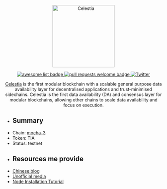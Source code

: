 <div align="center">
  <img alt="Celestia" src="https://raw.githubusercontent.com/celestiaorg/celestia.org/c50b35401482cd0a65821e7a7cb95d06514b13d4/src/images/celestia-logo.svg" width="200" >
 
  <p align="center">
    <a href="https://github.com/sindresorhus/awesome">
      <img alt="awesome list badge" src="https://cdn.rawgit.com/sindresorhus/awesome/d7305f38d29fed78fa85652e3a63e154dd8e8829/media/badge.svg">
    </a>
    <a href="http://makeapullrequest.com">
      <img alt="pull requests welcome badge" src="https://img.shields.io/badge/PRs-welcome-brightgreen.svg?style=flat">
    </a>
    <a href="https://twitter.com/Ting_0x0">
      <img alt="Twitter" src="https://img.shields.io/twitter/url/https/twitter.com/Ting_0x0.svg?style=social&label=Follow Me">
    </a>
  </p>
 
[Celestia](https://celestia.org/)  is the first modular blockchain with a scalable general purpose data availability layer for decentralised applications and trust-minimised sidechains.
Celestia is the first data availability (DA) and consensus layer for modular blockchains, allowing other chains to scale data availability and focus on execution.
</div>




* ## Summary ##             
* Chain: [mocha-3](https://docs.celestia.org/nodes/mocha-testnet/)
* Token: TIA
* Status: testnet
* ## Resources me provide ## 
*  [Chinese blog](https://celestiachinese.substack.com/)
*  [Unofficial media](https://twitter.com/celestiachinese)
*  [Node Installation Tutorial](https://github.com/Ting2005/Celestia/blob/main/validator-Install-cn.md)
